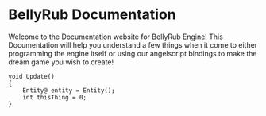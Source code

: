 # BellyRub Documentation

Welcome to the Documentation website for BellyRub Engine!
This Documentation will help you understand a few things when it come to either programming the 
engine itself or using our angelscript bindings to make the dream game you wish to create!

```angelscript
void Update()
{
    Entity@ entity = Entity();
    int thisThing = 0;
}
```
